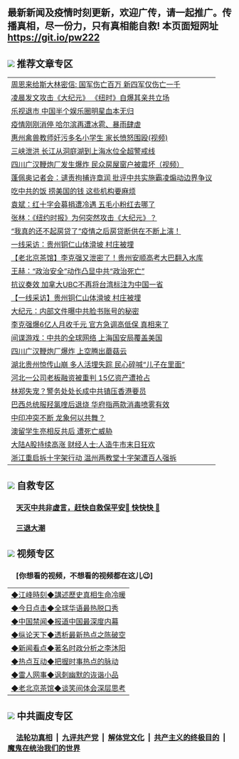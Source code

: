 ## 最新新闻及疫情时刻更新，欢迎广传，请一起推广。传播真相，尽一份力，只有真相能自救! 本页面短网址 https://git.io/pw222

## <img src="https://img.icons8.com/cute-clipart/2x/circled-right.png"> 推荐文章专区

<Table>
<tr><td colspan="2" align="left"><a href="https://fsegekcx.xhuyd.press/?name=c1196005&key=encdeuyadochlaxz&from=pw2">周恩来给斯大林密信: 国军伤亡百万 新四军仅伤亡一千</a></td></tr>
<tr><td colspan="2" align="left"><a href="https://fsegekcx.xhuyd.press/?name=c1195985&key=encdeuyadochlaxz&from=pw2">凌晨发文攻击《大纪元》 《纽时》自爆其亲共立场</a></td></tr>
<tr><td colspan="2" align="left"><a href="https://fsegekcx.xhuyd.press/?name=c1195999&key=encdeuyadochlaxz&from=pw2">乐视退市 中国半个娱乐圈明星血本无归</a></td></tr>
<tr><td colspan="2" align="left"><a href="https://fsegekcx.xhuyd.press/?name=c1195986&key=encdeuyadochlaxz&from=pw2">疫情刚刚消停  哈尔滨再遭冰雹、暴雨肆虐</a></td></tr>
<tr><td colspan="2" align="left"><a href="https://fsegekcx.xhuyd.press/?name=c1195934&key=encdeuyadochlaxz&from=pw2">惠州禽兽教师奸污多名小学生 家长愤怒围殴(视频)</a></td></tr>
<tr><td colspan="2" align="left"><a href="https://fsegekcx.xhuyd.press/?name=c1195991&key=encdeuyadochlaxz&from=pw2">三峡泄洪 长江从洞庭湖到上海水位全超警戒线</a></td></tr>
<tr><td colspan="2" align="left"><a href="https://fsegekcx.xhuyd.press/?name=c1195967&key=encdeuyadochlaxz&from=pw2">四川广汉鞭炮厂发生爆炸 民众房屋窗户被震坏（视频）</a></td></tr>
<tr><td colspan="2" align="left"><a href="https://fsegekcx.xhuyd.press/?name=c1195982&key=encdeuyadochlaxz&from=pw2">蓬佩奥记者会：谴责拘捕许章润 批评中共实施霸凌煽动边界争议</a></td></tr>
<tr><td colspan="2" align="left"><a href="https://fsegekcx.xhuyd.press/?name=c1195970&key=encdeuyadochlaxz&from=pw2">吃中共的饭 捞美国的钱 这些机构要麻烦</a></td></tr>
<tr><td colspan="2" align="left"><a href="https://fsegekcx.xhuyd.press/?name=c1195951&key=encdeuyadochlaxz&from=pw2">袁斌：红十字会募捐遭冷遇 五毛小粉红去哪了</a></td></tr>
<tr><td colspan="2" align="left"><a href="https://fsegekcx.xhuyd.press/?name=c1195950&key=encdeuyadochlaxz&from=pw2">张林：《纽约时报》为何突然攻击《大纪元》？</a></td></tr>
<tr><td colspan="2" align="left"><a href="https://fsegekcx.xhuyd.press/?name=c1195941&key=encdeuyadochlaxz&from=pw2">“我真的还不起房贷了”疫情之后房贷断供在不断上演！</a></td></tr>
<tr><td colspan="2" align="left"><a href="https://fsegekcx.xhuyd.press/?name=c1196004&key=encdeuyadochlaxz&from=pw2">一线采访：贵州铜仁山体滑坡 村庄被埋</a></td></tr>
<tr><td colspan="2" align="left"><a href="https://fsegekcx.xhuyd.press/?name=c1195968&key=encdeuyadochlaxz&from=pw2">【老北京茶馆】李克强又泄密了！贵州安顺高考大巴翻入水库</a></td></tr>
<tr><td colspan="2" align="left"><a href="https://fsegekcx.xhuyd.press/?name=c1195990&key=encdeuyadochlaxz&from=pw2">王赫：“政治安全”动作凸显中共“政治死亡”</a></td></tr>
<tr><td colspan="2" align="left"><a href="https://fsegekcx.xhuyd.press/?name=c1195959&key=encdeuyadochlaxz&from=pw2">抗议奏效 加拿大UBC不再将台湾标注为中国一省</a></td></tr>
<tr><td colspan="2" align="left"><a href="https://fsegekcx.xhuyd.press/?name=c1195917&key=encdeuyadochlaxz&from=pw2">【一线采访】贵州铜仁山体滑坡 村庄被埋</a></td></tr>
<tr><td colspan="2" align="left"><a href="https://fsegekcx.xhuyd.press/?name=c1195926&key=encdeuyadochlaxz&from=pw2">大纪元：内部文件曝中共脸书账号的秘密</a></td></tr>
<tr><td colspan="2" align="left"><a href="https://fsegekcx.xhuyd.press/?name=c1195996&key=encdeuyadochlaxz&from=pw2">李克强爆6亿人月收千元 官方急调高低保 真相来了</a></td></tr>
<tr><td colspan="2" align="left"><a href="https://fsegekcx.xhuyd.press/?name=c1195920&key=encdeuyadochlaxz&from=pw2">间谍游戏：中共的全球网络 上海国安局覆盖美国</a></td></tr>
<tr><td colspan="2" align="left"><a href="https://fsegekcx.xhuyd.press/?name=c1196001&key=encdeuyadochlaxz&from=pw2">四川广汉鞭炮厂爆炸 上空腾出蘑菇云</a></td></tr>
<tr><td colspan="2" align="left"><a href="https://fsegekcx.xhuyd.press/?name=c1195957&key=encdeuyadochlaxz&from=pw2">湖北贵州惊传山崩 多人活埋失踪 民心碎喊“儿子在里面”</a></td></tr>
<tr><td colspan="2" align="left"><a href="https://fsegekcx.xhuyd.press/?name=c1196000&key=encdeuyadochlaxz&from=pw2">河北一公司老板融资被重判 15亿资产遭抢占</a></td></tr>
<tr><td colspan="2" align="left"><a href="https://fsegekcx.xhuyd.press/?name=c1196003&key=encdeuyadochlaxz&from=pw2">林郑失宠？警务处处长成中共镇压香港要员</a></td></tr>
<tr><td colspan="2" align="left"><a href="https://fsegekcx.xhuyd.press/?name=c1195981&key=encdeuyadochlaxz&from=pw2">巴西总统服羟氯喹后退烧 华府指两款消毒喷雾有效</a></td></tr>
<tr><td colspan="2" align="left"><a href="https://fsegekcx.xhuyd.press/?name=c1195961&key=encdeuyadochlaxz&from=pw2">中印冲突不断 龙象何以共舞？</a></td></tr>
<tr><td colspan="2" align="left"><a href="https://fsegekcx.xhuyd.press/?name=c1195998&key=encdeuyadochlaxz&from=pw2">澳留学生亮相反共后 遭死亡威胁</a></td></tr>
<tr><td colspan="2" align="left"><a href="https://fsegekcx.xhuyd.press/?name=c1195940&key=encdeuyadochlaxz&from=pw2">大陆A股持续高涨 财经人士:人造牛市末日狂欢</a></td></tr>
<tr><td colspan="2" align="left"><a href="https://fsegekcx.xhuyd.press/?name=c1195974&key=encdeuyadochlaxz&from=pw2">浙江重启拆十字架行动 温州两教堂十字架遭百人强拆</a></td></tr>

</Table>

## <img src="https://img.icons8.com/cute-clipart/2x/circled-right.png">  自救专区

 ### &nbsp;&nbsp;&nbsp;&nbsp; [天灭中共非虚言，赶快自救保平安🍎 快快快 📩](https://github.com/pwgy/td/blob/master/README.md)
 
 ### &nbsp;&nbsp;&nbsp;&nbsp; [三退大潮](https://is.gd/fCPoKo) 

## <img src="https://img.icons8.com/cute-clipart/2x/circled-right.png"> 视频专区
### &nbsp;&nbsp;&nbsp;&nbsp; [你想看的视频，不想看的视频都在这儿😉] <tr>
 <Table>
   <tr>
   <td colspan="2" align=left> 
<a href="https://kmyaoayewvhx.xhyte.press/oo.aspx?name=c922850&key=wybpblbewupvzpbn&from=gy22&tag=9877">◆江峰時刻◆講述歷史真相生命冷暖</a><br/>
    </td>
  </tr>
   <tr>
   <td colspan="2" align=left> 
<a href="https://kmyaoayewvhx.xhyte.press/oo.aspx?name=c816850&key=wybpblbewupvzpbn&from=gy22&tag=9877">◆今日点击◆全球华语最热脱口秀</a><br/>
    </td>
  </tr>
  <tr>
  <td colspan="2" align=left>
<a href="https://kmyaoayewvhx.xhyte.press/oo.aspx?name=c816860&key=wybpblbewupvzpbn&from=gy22&tag=99733110">◆中国禁闻◆报道中国最深度内幕</a><br/>
   </tr>
  <tr>
     <td colspan="2" align=left>
<a href="https://kmyaoayewvhx.xhyte.press/oo.aspx?name=c816855&key=wybpblbewupvzpbn&from=gy22&tag=997110">◆纵论天下◆透析最新热点之陈破空</a><br/>
   </tr>
   <tr>
      <td colspan="2" align=left>
<a href="https://kmyaoayewv4hx.xhyte.press/oo.aspx?name=c838308&key=wybpblbewupvzpbn&from=gy22&tag=9973110">◆新闻看点◆著名时政分析之李沐阳</a><br/>
   </tr>
   <tr>
     <td colspan="2" align=left>
<a href="https://kmy4aoayewvhx.xhyte.press/oo.aspx?name=c816852&key=wybpblbewupvzpbn&from=gy22&tag=9733110">◆热点互动◆把握时事热点的脉动</a><br/>
   </tr>
   <tr>
      <td colspan="2" align=left>
<a href="https://kmyaoaye4wvhx.xhyte.press/oo.aspx?name=c816694&key=wybpblbewupvzpbn&from=gy22&tag=93310">◆雷人网事◆讽刺幽默的诙谐小品</a><br/>
   </tr>
   <tr>
    <td colspan="2" align=left>
<a href="https://kmyao4ayewvhx.xhyte.press/oo.aspx?name=c816650&key=wybpblbewupvzpbn&from=gy22&tag=9973110">◆老北京茶馆◆谈笑间体会深层思考</a><br/>
   </tr>
</Table>
 
## <img src="https://img.icons8.com/cute-clipart/2x/circled-right.png"> 中共画皮专区


 ### &nbsp;&nbsp;&nbsp;&nbsp; [法轮功真相](https://github.com/begood0513/basic/blob/master/README.md) &nbsp;|&nbsp; [九评共产党](https://github.com/begood0513/9ping.md/blob/master/README.md) &nbsp;|&nbsp; [解体党文化](https://github.com/begood0513/jtdwh.md/blob/master/README.md)   &nbsp;|&nbsp; [共产主义的终极目的](https://github.com/begood0513/gczydzjmd.md/blob/master/README.md) &nbsp;|&nbsp; [魔鬼在统治我们的世界](https://github.com/begood0513/gczydzjmd.md/blob/master/README.md) 

